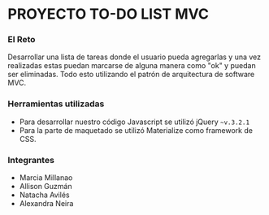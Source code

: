 # PROYECTO TO-DO LIST MVC

### El Reto

Desarrollar una lista de tareas donde el usuario pueda agregarlas y una vez realizadas estas puedan marcarse de alguna manera como "ok" y puedan ser eliminadas. Todo esto utilizando el patrón de arquitectura de software MVC.

### Herramientas utilizadas

+ Para desarrollar nuestro código Javascript se utilizó jQuery `~v.3.2.1`
+ Para la parte de maquetado se utilizó Materialize como framework de CSS.


### Integrantes
+ Marcia Millanao
+ Allison Guzmán
+ Natacha Avilés
+ Alexandra Neira
